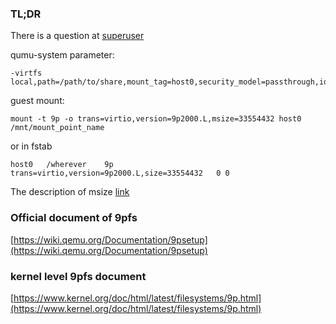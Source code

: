 ### TL;DR

There is a question at [superuser](https://superuser.com/questions/628169/how-to-share-a-directory-with-the-host-without-networking-in-qemu)

qumu-system parameter:
```
-virtfs local,path=/path/to/share,mount_tag=host0,security_model=passthrough,id=host0
```

guest mount:
```
mount -t 9p -o trans=virtio,version=9p2000.L,msize=33554432 host0 /mnt/mount_point_name
```

or in fstab
```
host0   /wherever    9p      trans=virtio,version=9p2000.L,size=33554432   0 0
```

The description of msize [link](https://wiki.qemu.org/Documentation/9psetup#msize)


### Official document of 9pfs
[https://wiki.qemu.org/Documentation/9psetup](https://wiki.qemu.org/Documentation/9psetup)


### kernel level 9pfs document
[https://www.kernel.org/doc/html/latest/filesystems/9p.html](https://www.kernel.org/doc/html/latest/filesystems/9p.html)
